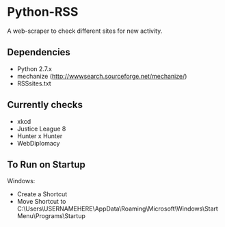 Python-RSS
==========

A web-scraper to check different sites for new activity.

Dependencies
------------
* Python 2.7.x
* mechanize (http://wwwsearch.sourceforge.net/mechanize/)
* RSSsites.txt

Currently checks
----------------

* xkcd
* Justice League 8
* Hunter x Hunter
* WebDiplomacy

To Run on Startup
-----------------

Windows:
* Create a Shortcut
* Move Shortcut to C:\Users\USERNAMEHERE\AppData\Roaming\Microsoft\Windows\Start Menu\Programs\Startup
